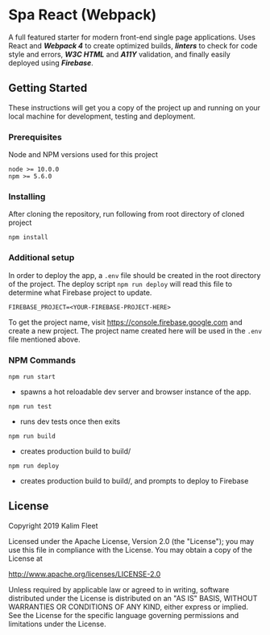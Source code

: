 # Spa React (Webpack)

A full featured starter for modern front-end single page applications. Uses React and ***Webpack 4*** to create optimized builds, ***linters*** to check for code style and errors, ***W3C HTML*** and ***A11Y*** validation, and finally easily deployed using ***Firebase***.

## Getting Started

These instructions will get you a copy of the project up and running on your local machine for development, testing and deployment.

### Prerequisites

Node and NPM versions used for this project

```
node >= 10.0.0
npm >= 5.6.0
```

### Installing

After cloning the repository, run following from root directory of cloned project

```
npm install
```

### Additional setup

In order to deploy the app, a ```.env``` file should be created in the root directory of the project. The deploy script ```npm run deploy``` will read this file to determine what Firebase project to update.

```
FIREBASE_PROJECT=<YOUR-FIREBASE-PROJECT-HERE>
```

To get the project name, visit https://console.firebase.google.com and create a new project. The project name created here will be used in the ```.env``` file mentioned above.

### NPM Commands


```npm run start```
- spawns a hot reloadable dev server and browser instance of the app.

```npm run test```
- runs dev tests once then exits

```npm run build```
- creates production build to build/

```npm run deploy```
- creates production build to build/, and prompts to deploy to Firebase

## License

Copyright 2019 Kalim Fleet

Licensed under the Apache License, Version 2.0 (the "License"); you may use this file  in compliance with the License. You may obtain a copy of the License at

http://www.apache.org/licenses/LICENSE-2.0

Unless required by applicable law or agreed to in writing, software distributed under the License is distributed on an "AS IS" BASIS, WITHOUT WARRANTIES OR CONDITIONS OF ANY KIND, either express or implied. See the License for the specific language governing permissions and limitations under the License.
